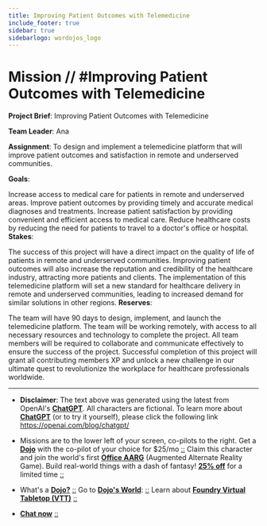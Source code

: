 ```yaml
---
title: Improving Patient Outcomes with Telemedicine
include_footer: true
sidebar: true
sidebarlogo: wordojos_logo
---
```

# Mission // #Improving Patient Outcomes with Telemedicine

**Project Brief**: Improving Patient Outcomes with Telemedicine

**Team Leader**: Ana

**Assignment**:
To design and implement a telemedicine platform that will improve patient outcomes and satisfaction in remote and underserved communities.

**Goals**:

Increase access to medical care for patients in remote and underserved areas.
Improve patient outcomes by providing timely and accurate medical diagnoses and treatments.
Increase patient satisfaction by providing convenient and efficient access to medical care.
Reduce healthcare costs by reducing the need for patients to travel to a doctor's office or hospital.
**Stakes**:

The success of this project will have a direct impact on the quality of life of patients in remote and underserved communities.
Improving patient outcomes will also increase the reputation and credibility of the healthcare industry, attracting more patients and clients.
The implementation of this telemedicine platform will set a new standard for healthcare delivery in remote and underserved communities, leading to increased demand for similar solutions in other regions.
**Reserves**:

The team will have 90 days to design, implement, and launch the telemedicine platform.
The team will be working remotely, with access to all necessary resources and technology to complete the project.
All team members will be required to collaborate and communicate effectively to ensure the success of the project.
Successful completion of this project will grant all contributing members XP and unlock a new challenge in our ultimate quest to revolutionize the workplace for healthcare professionals worldwide.

---

* **Disclaimer**: The text above was generated using the latest from OpenAI's [**ChatGPT**](https://openai.com/blog/chatgpt/).  All characters are fictional.  To learn more about [**ChatGPT**](https://openai.com/blog/chatgpt/) (or to try it yourself), please click the following link https://openai.com/blog/chatgpt/

* Missions are to the lower left of your screen, co-pilots to the right. Get a [**Dojo**](https://workmates.live/marketplace) with the co-pilot of your choice for $25/mo [::](https://workmates.live/marketplace)  Claim this character and join the world's first [**Office AARG**](https://dojos.world) (Augmented Alternate Reality Game). Build real-world things with a dash of fantasy! [**25% off**](https://blog.workmates.live/deal-on-a-dojo) for a limited time [::](https://blog.workmates.live/deal-on-a-dojo) 

* What's a [**Dojo?**](https://workdojos.com) [::](https://workdojos.com)  Go to [**Dojo's World**](https://dojos.world): [::](https://dojos.world)  Learn about [**Foundry Virtual Tabletop (VTT)**](https://foundryvtt.com) [::](https://foundryvtt.com/)

* [**Chat now**](https://chat.workmates.live/channel/support) [::](https://chat.workmates.live/channel/support)